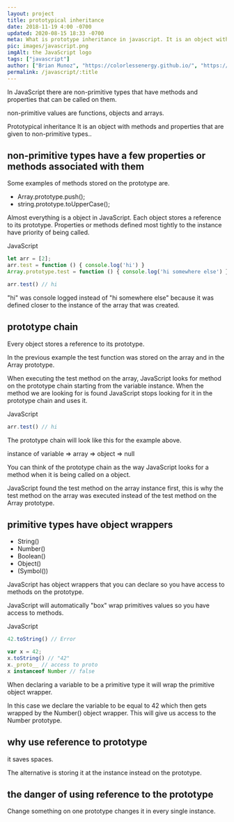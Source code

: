 ```yaml
---
layout: project
title: prototypical inheritance
date: 2018-11-19 4:00 -0700
updated: 2020-08-15 18:33 -0700
meta: What is prototype inheritance in javascript. It is an object with methods and properties that are given to non-primitive types.
pic: images/javascript.png
imgAlt: the JavaScript logo
tags: ["javascript"]
author: ["Brian Munoz", "https://colorlessenergy.github.io/", "https://github.com/colorlessenergy"]
permalink: /javascript/:title
---
```


In JavaScript there are <span class="highlight__code">non-primitive</span> types that have methods and properties that can be called on them.

<span class="highlight__code">non-primitive</span> values are functions, objects and arrays.

Prototypical inheritance It is an object with methods and properties that are given to non-primitive types..

## non-primitive types have a few properties or methods associated with them

Some examples of methods stored on the prototype are.

* Array.prototype.push();
* string.prototype.toUpperCase();

Almost everything is a object in JavaScript. Each object stores a reference to its prototype. Properties or methods defined most tightly to the instance have priority of being called.

<p class="highlight__file-desc">JavaScript</p>

```javascript
let arr = [2];
arr.test = function () { console.log('hi') }
Array.prototype.test = function () { console.log('hi somewhere else') }

arr.test() // hi
```

"hi" was console logged instead of "hi somewhere else" because it was defined closer to the instance of the array that was created.

## prototype chain

Every object stores a reference to its prototype.

In the previous example the test function was stored on the array and in the <span class="highlight__code">Array</span> prototype.

When executing the test method on the array, JavaScript looks for method on the prototype chain starting from the variable instance. When the method we are looking for is found JavaScript stops looking for it in the prototype chain and uses it.

<p class="highlight__file-desc">JavaScript</p>

```javascript
arr.test() // hi
```

The prototype chain will look like this for the example above. 

instance of variable => array => object => null

You can think of the prototype chain as the way JavaScript looks for a method when it is being called on a object.

JavaScript found the test method on the array instance first, this is why the test method on the array was executed instead of the test method on the <span class="highlight__code">Array</span> prototype.

## primitive types have object wrappers

* String()
* Number()
* Boolean()
* Object()
* (Symbol())

JavaScript has object wrappers that you can declare so you have access to methods on the prototype.

JavaScript will automatically "box" wrap primitives values so you have access to methods.

<p class="highlight__file-desc">JavaScript</p>

```javascript
42.toString() // Error

var x = 42;
x.toString() // "42"
x._proto__ // access to proto
x instanceof Number // false
```

When declaring a variable to be a primitive type it will wrap the primitive object wrapper.

In this case we declare the variable to be equal to 42 which then gets wrapped by the Number() object wrapper. This will give us access to the Number prototype.

## why use reference to prototype

it saves spaces.

The alternative is storing it at the instance instead on the prototype.

## the danger of using reference to the prototype

Change something on one prototype changes it in every single instance.